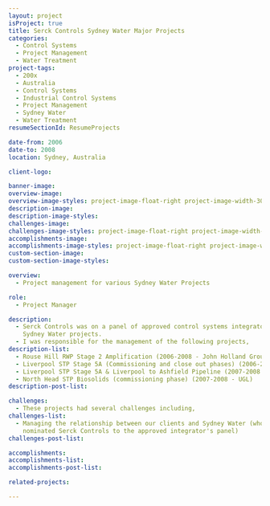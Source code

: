 ```yaml
---
layout: project
isProject: true
title: Serck Controls Sydney Water Major Projects
categories:
  - Control Systems
  - Project Management
  - Water Treatment
project-tags:
  - 200x
  - Australia
  - Control Systems
  - Industrial Control Systems
  - Project Management
  - Sydney Water
  - Water Treatment
resumeSectionId: ResumeProjects

date-from: 2006
date-to: 2008
location: Sydney, Australia

client-logo:

banner-image:
overview-image:
overview-image-styles: project-image-float-right project-image-width-30
description-image:
description-image-styles:
challenges-image:
challenges-image-styles: project-image-float-right project-image-width-40
accomplishments-image:
accomplishments-image-styles: project-image-float-right project-image-width-40
custom-section-image:
custom-section-image-styles:

overview:
  - Project management for various Sydney Water Projects

role:
  - Project Manager

description:
  - Serck Controls was on a panel of approved control systems integrators for
    Sydney Water projects.
  - I was responsible for the management of the following projects,
description-list:
  - Rouse Hill RWP Stage 2 Amplification (2006-2008 - John Holland Group)
  - Liverpool STP Stage 5A (Commissioning and close out phases) (2006-2008 - UGL)
  - Liverpool STP Stage 5A & Liverpool to Ashfield Pipeline (2007-2008 - Leighton Contractors)
  - North Head STP Biosolids (commissioning phase) (2007-2008 - UGL)
description-post-list:

challenges:
  - These projects had several challenges including,
challenges-list:    
  - Managing the relationship between our clients and Sydney Water (who
    nominated Serck Controls to the approved integrator's panel)
challenges-post-list:    

accomplishments:
accomplishments-list:    
accomplishments-post-list:    

related-projects:

---
```

